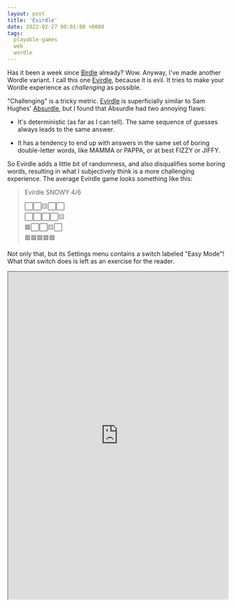```yaml
---
layout: post
title: 'Evirdle'
date: 2022-02-27 00:01:00 +0000
tags:
  playable-games
  web
  wordle
---
```


Has it been a week since [Birdle](https://quuxplusone.github.io/wordle-clone/birdle/) already?
Wow. Anyway, I've made another Wordle variant. I call this one [Evirdle](https://quuxplusone.github.io/wordle-clone/evirdle/),
because it is evil. It tries to make your Wordle experience as _challenging_ as possible.

"Challenging" is a tricky metric. [Evirdle](https://quuxplusone.github.io/wordle-clone/evirdle/)
is superficially similar to Sam Hughes' [Absurdle](https://qntm.org/files/absurdle/absurdle.html),
but I found that Absurdle had two annoying flaws:

- It's deterministic (as far as I can tell). The same sequence of guesses always leads to the same answer.

- It has a tendency to end up with answers in the same set of boring double-letter words, like MAMMA or PAPPA,
  or at best FIZZY or JIFFY.

So Evirdle adds a little bit of randomness, and also disqualifies some boring words, resulting
in what I subjectively think is a more challenging experience. The average Evirdle game looks something
like this:

> Evirdle SNOWY 4/6
>
> ⬜⬜🟨⬜⬜  
> ⬜⬜⬜⬜🟨  
> 🟩⬜⬜🟨⬜  
> 🟩🟩🟩🟩🟩

Not only that, but its Settings menu contains a switch labeled "Easy Mode"!
What that switch does is left as an exercise for the reader.

<iframe src="https://quuxplusone.github.io/wordle-clone/evirdle/index.html" width="100%" height="750px" onload="this.height = this.contentWindow.document.body.scrollHeight + 'px';">
[Click here to play!](https://quuxplusone.github.io/wordle-clone/evirdle/)
</iframe>
